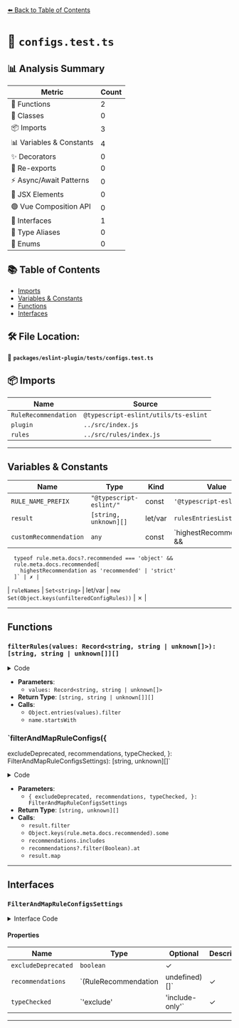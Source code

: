 [⬅️ Back to Table of Contents](../../../index.md)

# 📄 `configs.test.ts`

## 📊 Analysis Summary

| Metric | Count |
|--------|-------|
| 🔧 Functions | 2 |
| 🧱 Classes | 0 |
| 📦 Imports | 3 |
| 📊 Variables & Constants | 4 |
| ✨ Decorators | 0 |
| 🔄 Re-exports | 0 |
| ⚡ Async/Await Patterns | 0 |
| 💠 JSX Elements | 0 |
| 🟢 Vue Composition API | 0 |
| 📐 Interfaces | 1 |
| 📑 Type Aliases | 0 |
| 🎯 Enums | 0 |

## 📚 Table of Contents

- [Imports](#imports)
- [Variables & Constants](#variables-constants)
- [Functions](#functions)
- [Interfaces](#interfaces)

## 🛠️ File Location:
📂 **`packages/eslint-plugin/tests/configs.test.ts`**

## 📦 Imports

| Name | Source |
|------|--------|
| `RuleRecommendation` | `@typescript-eslint/utils/ts-eslint` |
| `plugin` | `../src/index.js` |
| `rules` | `../src/rules/index.js` |


---

## Variables & Constants

| Name | Type | Kind | Value | Exported |
|------|------|------|-------|----------|
| `RULE_NAME_PREFIX` | `"@typescript-eslint/"` | const | `'@typescript-eslint/'` | ✗ |
| `result` | `[string, unknown][]` | let/var | `rulesEntriesList` | ✗ |
| `customRecommendation` | `any` | const | `highestRecommendation &&
      typeof rule.meta.docs?.recommended === 'object' &&
      rule.meta.docs.recommended[
        highestRecommendation as 'recommended' | 'strict'
      ]` | ✗ |
| `ruleNames` | `Set<string>` | let/var | `new Set(Object.keys(unfilteredConfigRules))` | ✗ |


---

## Functions

### `filterRules(values: Record<string, string | unknown[]>): [string, string | unknown[]][]`

<details><summary>Code</summary>

```ts
function filterRules(
  values: Record<string, string | unknown[]>,
): [string, string | unknown[]][] {
  return Object.entries(values).filter(([name]) =>
    name.startsWith(RULE_NAME_PREFIX),
  );
}
```
</details>

- **Parameters**:
  - `values: Record<string, string | unknown[]>`
- **Return Type**: `[string, string | unknown[]][]`
- **Calls**:
  - `Object.entries(values).filter`
  - `name.startsWith`
### `filterAndMapRuleConfigs({
  excludeDeprecated,
  recommendations,
  typeChecked,
}: FilterAndMapRuleConfigsSettings): [string, unknown][]`

<details><summary>Code</summary>

```ts
function filterAndMapRuleConfigs({
  excludeDeprecated,
  recommendations,
  typeChecked,
}: FilterAndMapRuleConfigsSettings = {}): [string, unknown][] {
  let result = rulesEntriesList;

  if (excludeDeprecated) {
    result = result.filter(([, rule]) => !rule.meta.deprecated);
  }

  if (typeChecked) {
    result = result.filter(([, rule]) =>
      typeChecked === 'exclude'
        ? !rule.meta.docs?.requiresTypeChecking
        : rule.meta.docs?.requiresTypeChecking,
    );
  }

  if (recommendations) {
    result = result.filter(([, rule]) => {
      switch (typeof rule.meta.docs?.recommended) {
        case 'object':
          return Object.keys(rule.meta.docs.recommended).some(recommended =>
            recommendations.includes(recommended as RuleRecommendation),
          );
        case 'string':
          return recommendations.includes(rule.meta.docs.recommended);
        default:
          return false;
      }
    });
  }

  const highestRecommendation = recommendations?.filter(Boolean).at(-1);

  return result.map(([name, rule]) => {
    const customRecommendation =
      highestRecommendation &&
      typeof rule.meta.docs?.recommended === 'object' &&
      rule.meta.docs.recommended[
        highestRecommendation as 'recommended' | 'strict'
      ];

    return [
      `${RULE_NAME_PREFIX}${name}`,
      customRecommendation && typeof customRecommendation !== 'boolean'
        ? ['error', customRecommendation[0]]
        : 'error',
    ];
  });
}
```
</details>

- **Parameters**:
  - `{
  excludeDeprecated,
  recommendations,
  typeChecked,
}: FilterAndMapRuleConfigsSettings`
- **Return Type**: `[string, unknown][]`
- **Calls**:
  - `result.filter`
  - `Object.keys(rule.meta.docs.recommended).some`
  - `recommendations.includes`
  - `recommendations?.filter(Boolean).at`
  - `result.map`

---

## Interfaces

### `FilterAndMapRuleConfigsSettings`

<details><summary>Interface Code</summary>

```ts
interface FilterAndMapRuleConfigsSettings {
  excludeDeprecated?: boolean;
  recommendations?: (RuleRecommendation | undefined)[];
  typeChecked?: 'exclude' | 'include-only';
}
```
</details>

#### Properties

| Name | Type | Optional | Description |
|------|------|----------|-------------|
| `excludeDeprecated` | `boolean` | ✓ |  |
| `recommendations` | `(RuleRecommendation | undefined)[]` | ✓ |  |
| `typeChecked` | `'exclude' | 'include-only'` | ✓ |  |


---